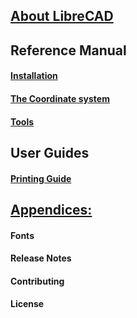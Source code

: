 ## [About LibreCAD](./About.md) ##

## Reference Manual ##

#### [Installation](./reference/Install.md) ####

#### [The Coordinate system](./reference/Coordinates.md) ####

#### [Tools](./reference/Tools.md) ####

## User Guides ##

#### [Printing Guide](./howto/PrintingGuide.md) ####

## [Appendices:](./Other.md) ##

#### Fonts ####
#### Release Notes ####
#### Contributing #### 
#### License ####
